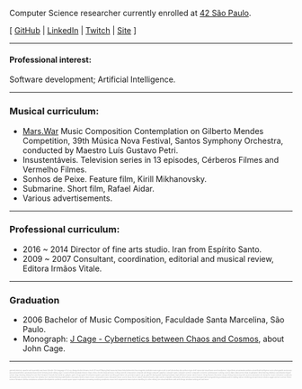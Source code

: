 Computer Science researcher currently enrolled at [42 São Paulo](www.42sp.org.br).

[ [GitHub](https://www.github.com/fde-capu) | [LinkedIn](https://www.linkedin.com/in/flaviocarrara/) | [Twitch](https://www.twitch.com/fde-capu) |  [Site](http://www.flaviocarrara.com) ]

---

#### Professional interest:

Software development; Artificial Intelligence.

---

### Musical curriculum:

- [Mars.War](https://github.com/fde-capu/fde-capu/blob/main/Flavio%20Carrara%20-%20Marte%20Guerra%20-%202004%20-%2010m28.mp3) Music Composition Contemplation on  Gilberto Mendes Competition, 39th Música Nova Festival, Santos Symphony Orchestra, conducted by Maestro Luís Gustavo Petri.
- Insustentáveis. Television series in 13 episodes, Cérberos Filmes and Vermelho Filmes.
- Sonhos de Peixe. Feature film, Kirill Mikhanovsky.
- Submarine. Short film, Rafael Aidar.
- Various advertisements.

---

### Professional curriculum:

- 2016 ~ 2014 Director of fine arts studio. Iran from Espírito Santo.
- 2009 ~ 2007 Consultant, coordination, editorial and musical review, Editora Irmãos Vitale.

---

### Graduation

- 2006 Bachelor of Music Composition, Faculdade Santa Marcelina, São Paulo.
- Monograph: [J Cage - Cybernetics between Chaos and Cosmos](https://github.com/fde-capu/fde-capu/blob/main/J-Cage.pdf), about John Cage.

---

<sup><sub>
<sub style='font-size:29%; color:darkgrey;'>
general interests:
apache
arch
assembly
aws
basic
blender 3d
c language
c#
cli
css
django
docker
dreams
école 42
excell
ffmpeg
html
javascript
keras
krita
kubernetes
linux
magento
minikube
nasm
nginx
node.js
perl
photoshop
php
python
regex
shell
typescript
visual basic
word
wordpress
|
algorithmic art
animation
arduino
art
artificial intelligence
astro photography
astronomy
autocad
autohotkey
automation
bacon
beer brewing
book editing
cage
c sound
cellular automata
chance
chaos
chess
chords
classical music
coding
comedy
composition
computer aid design
computer graphics
computer parts
computer science
computers
concerts
contemporary
cooking
cosmos
daisy
data science
data visualisation
deep learning
desktop customization
digital culture
dogs
drawing
editing
fine arts
fluid dynamics
fractals
functional art
gadgets
game design
game development
games
generative anything
generative art
generative games
git
go
grateful dead
guitars
hacking
hardware
high definition
human nature
humor
i ching
illusions
illustration
image editing
improvising
indie projects
interactive art
interactive music
interactive sculptures
jam bands
jam sessions
live music
live streams
love
machine learning
mathematics
mountains
movies
music
music composition
music education
music scores
music theory
nature
neural networks
night
oracles
originality
philosophy
phish
physics
procedural generation
programming
puredata
puzzles
reading
reason
rendering
rick and morty
robotics
sagan
science
science fiction
science literature
sibelius
simulations
software development
synthesis
sounds
space
space exploration
streaming
studying
symphonic music
tech equipments
transcriptions
travelling
tty
video editing
vim
virtual machines
web
web design
windows
writing
zen
and more
</sub></sub></sub>
